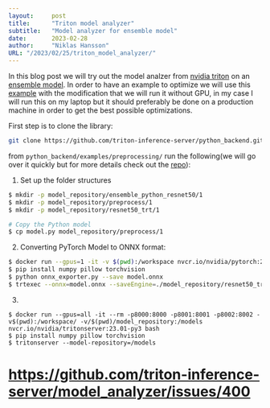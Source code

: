 ```yaml
---
layout:     post 
title:      "Triton model analyzer"
subtitle:   "Model analyzer for ensemble model"
date:       2023-02-28
author:     "Niklas Hansson"
URL: "/2023/02/25/triton_model_analyzer/"
---
```



In this blog post we will try out the model analzer from [nvidia triton](https://github.com/triton-inference-server/server) on an [ensemble model](https://github.com/triton-inference-server/python_backend). In order to have an example to optimize we will use this [example](https://github.com/triton-inference-server/python_backend/tree/main/examples/preprocessing) with the modification that we will run it without GPU, in my case I will run this on my laptop but it should preferably be done on a production machine in order to get the best possible optimizations. 

First step is to clone the library: 
```bash 
git clone https://github.com/triton-inference-server/python_backend.git
```

from `python_backend/examples/preprocessing/` run the following(we will go over it quickly but for more details check out the [repo](https://github.com/triton-inference-server/python_backend/tree/main/examples/preprocessing)): 

1. Set up the folder structures
```bash
$ mkdir -p model_repository/ensemble_python_resnet50/1
$ mkdir -p model_repository/preprocess/1
$ mkdir -p model_repository/resnet50_trt/1

# Copy the Python model
$ cp model.py model_repository/preprocess/1
```

2. Converting PyTorch Model to ONNX format:
```bash
$ docker run --gpus=1 -it -v $(pwd):/workspace nvcr.io/nvidia/pytorch:25.01-py3 bash
$ pip install numpy pillow torchvision
$ python onnx_exporter.py --save model.onnx
$ trtexec --onnx=model.onnx --saveEngine=./model_repository/resnet50_trt/1/model.plan --explicitBatch --minShapes=input:1x3x224x224 --optShapes=input:1x3x224x224 --maxShapes=input:256x3x224x224 --fp16
```

3.
```
$ docker run --gpus=all -it --rm -p8000:8000 -p8001:8001 -p8002:8002 -v$(pwd):/workspace/ -v/$(pwd)/model_repository:/models nvcr.io/nvidia/tritonserver:23.01-py3 bash
$ pip install numpy pillow torchvision
$ tritonserver --model-repository=/models
```





# https://github.com/triton-inference-server/model_analyzer/issues/400

